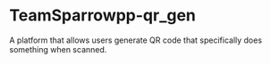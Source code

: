 # TeamSparrowpp-qr_gen
A platform that allows users generate QR code that specifically does something when scanned.
